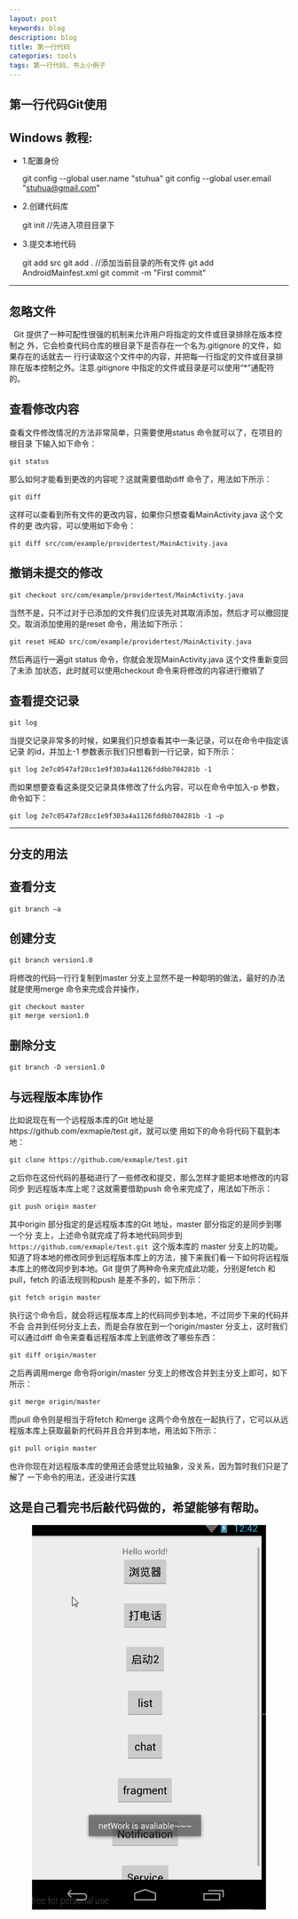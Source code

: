 ```yaml
---
layout: post
keywords: blog
description: blog
title: 第一行代码
categories: tools
tags: 第一行代码、书上小例子
---
```


## 第一行代码Git使用 

##  Windows 教程: 

* 1.配置身份

	git config --global user.name "stuhua"
	git config --global user.email "stuhua@gmail.com"



* 2.创建代码库
    
    git init	//先进入项目目录下

* 3.提交本地代码
		
	git add src
	git add .	//添加当前目录的所有文件
	git add AndroidMainfest.xml
	git commit -m "First commit"

----------

## 忽略文件

&nbsp;&nbsp;Git 提供了一种可配性很强的机制来允许用户将指定的文件或目录排除在版本控制之
外，它会检查代码仓库的根目录下是否存在一个名为.gitignore 的文件，如果存在的话就去一
行行读取这个文件中的内容，并把每一行指定的文件或目录排除在版本控制之外。注意.gitignore 中指定的文件或目录是可以使用“*”通配符的。

## 查看修改内容 

查看文件修改情况的方法非常简单，只需要使用status 命令就可以了，在项目的根目录
下输入如下命令：

	git status

那么如何才能看到更改的内容呢？这就需要借助diff 命令了，用法如下所示：

	git diff

这样可以查看到所有文件的更改内容，如果你只想查看MainActivity.java 这个文件的更
改内容，可以使用如下命令：

	git diff src/com/example/providertest/MainActivity.java

## 撤销未提交的修改 

	git checkout src/com/example/providertest/MainActivity.java

当然不是，只不过对于已添加的文件我们应该先对其取消添加，然后才可以撤回提交。取消添加使用的是reset 命令，用法如下所示：

	git reset HEAD src/com/example/providertest/MainActivity.java

然后再运行一遍git status 命令，你就会发现MainActivity.java 这个文件重新变回了未添
加状态，此时就可以使用checkout 命令来将修改的内容进行撤销了

## 查看提交记录 

	git log

当提交记录非常多的时候，如果我们只想查看其中一条记录，可以在命令中指定该记录
的id，并加上-1 参数表示我们只想看到一行记录，如下所示：

	git log 2e7c0547af28cc1e9f303a4a1126fddbb704281b -1

而如果想要查看这条提交记录具体修改了什么内容，可以在命令中加入-p 参数，命令如下：

	git log 2e7c0547af28cc1e9f303a4a1126fddbb704281b -1 –p

----------

## 分支的用法 

## 查看分支 

	git branch –a

## 创建分支 

	git branch version1.0

将修改的代码一行行复制到master 分支上显然不是一种聪明的做法，最好的办法就是使用merge
命令来完成合并操作，

	git checkout master
	git merge version1.0

## 删除分支 

	git branch -D version1.0

## 与远程版本库协作

比如说现在有一个远程版本库的Git 地址是https://github.com/exmaple/test.git，就可以使
用如下的命令将代码下载到本地：

	
	git clone https://github.com/exmaple/test.git

之后你在这份代码的基础进行了一些修改和提交，那么怎样才能把本地修改的内容同步
到远程版本库上呢？这就需要借助push 命令来完成了，用法如下所示：

	git push origin master

其中origin 部分指定的是远程版本库的Git 地址，master 部分指定的是同步到哪一个分
支上，上述命令就完成了将本地代码同步到`https://github.com/exmaple/test.git `这个版本库的
master 分支上的功能。知道了将本地的修改同步到远程版本库上的方法，接下来我们看一下如何将远程版本库上的修改同步到本地。Git 提供了两种命令来完成此功能，分别是fetch 和pull，fetch 的语法规则和push 是差不多的，如下所示：

	git fetch origin master

执行这个命令后，就会将远程版本库上的代码同步到本地，不过同步下来的代码并不会
合并到任何分支上去，而是会存放在到一个origin/master 分支上，这时我们可以通过diff 命令来查看远程版本库上到底修改了哪些东西：

	git diff origin/master

之后再调用merge 命令将origin/master 分支上的修改合并到主分支上即可，如下所示：

	git merge origin/master

而pull 命令则是相当于将fetch 和merge 这两个命令放在一起执行了，它可以从远程版本库上获取最新的代码并且合并到本地，用法如下所示：

	git pull origin master

也许你现在对远程版本库的使用还会感觉比较抽象，没关系，因为暂时我们只是了解了
一下命令的用法，还没进行实践

## 这是自己看完书后敲代码做的，希望能够有帮助。

<center>
<img src="/image/diyih.gif" />
</center>